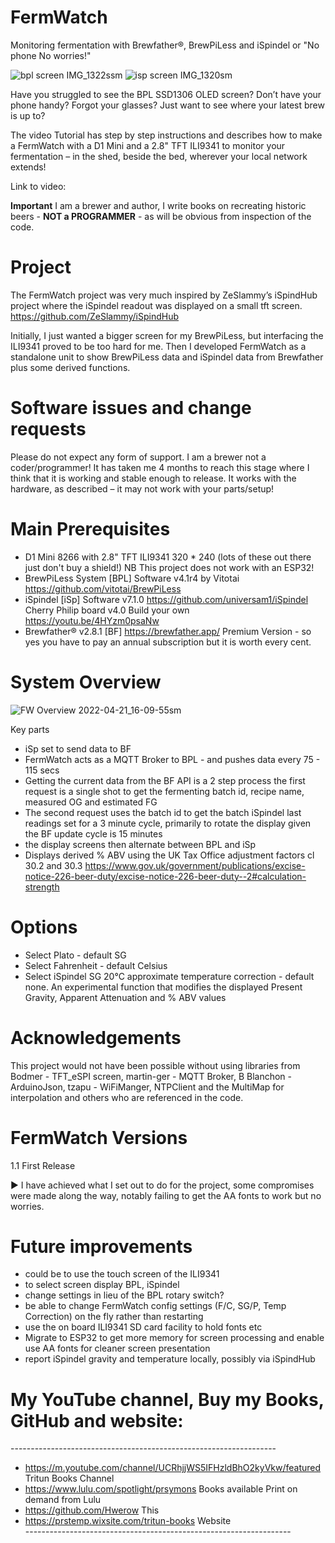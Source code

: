 # FermWatch
Monitoring fermentation with Brewfather®, BrewPiLess and iSpindel or "No phone No worries!"

![bpl screen IMG_1322ssm](https://user-images.githubusercontent.com/38124525/164382814-4af067e7-b47f-446a-a56a-18721918490c.JPG) ![isp screen IMG_1320sm](https://user-images.githubusercontent.com/38124525/164383131-8af7bd72-f092-484e-ae2c-08549dafd988.JPG)

Have you struggled to see the BPL SSD1306 OLED screen?
Don’t have your phone handy?
Forgot your glasses?
Just want to see where your latest brew is up to?

The video Tutorial has step by step instructions and describes how to make a FermWatch with a D1 Mini and a 2.8" TFT ILI9341 to monitor your fermentation – in the shed, beside the bed, wherever your local network extends!

  
Link to video:   

**Important** I am a brewer and author, I write books on recreating historic beers - **NOT a PROGRAMMER** - as will be obvious from inspection of the code.
# Project
The FermWatch project was very much inspired by ZeSlammy’s iSpindHub project where the iSpindel readout was displayed on a small tft screen. https://github.com/ZeSlammy/iSpindHub

Initially, I just wanted a bigger screen for my BrewPiLess, but interfacing the ILI9341 proved to be too hard for me. Then I developed FermWatch as a standalone unit  to show BrewPiLess data and iSpindel data from Brewfather plus some derived functions. 
# Software issues and change requests
Please do not expect any form of support. I am a brewer not a coder/programmer! It has taken me 4 months to reach this stage where I think that it is working and stable enough to release. It works with the hardware, as described – it may not work with your parts/setup! 
# Main Prerequisites
- D1 Mini 8266 with 2.8" TFT ILI9341 320 * 240 (lots of these out there just don't buy a shield!) NB This project does not work with an ESP32!
- BrewPiLess System [BPL] Software v4.1r4 by Vitotai  https://github.com/vitotai/BrewPiLess
- iSpindel [iSp] Software v7.1.0 https://github.com/universam1/iSpindel    Cherry Philip board v4.0 Build your own https://youtu.be/4HYzm0psaNw
- Brewfather® v2.8.1 [BF]  https://brewfather.app/ Premium Version - so yes you have to pay an annual subscription but it is worth every cent.
# System Overview
![FW Overview 2022-04-21_16-09-55sm](https://user-images.githubusercontent.com/38124525/164385886-e3cf825e-5781-480c-b466-e32460241675.png)

Key parts
- iSp set to send data to BF
- FermWatch acts as a MQTT Broker to BPL - and pushes data every 75 - 115 secs
- Getting the current data from the BF API is a 2 step process the first request is a single shot to get the fermenting batch id, recipe name, measured OG and estimated FG
- The second request uses the batch id to get the batch iSpindel last readings  set for a 3 minute cycle, primarily to rotate the display  given the BF update cycle is 15 minutes
- the display screens then alternate between BPL and iSp
- Displays derived % ABV using the UK Tax Office adjustment factors cl 30.2 and 30.3 https://www.gov.uk/government/publications/excise-notice-226-beer-duty/excise-notice-226-beer-duty--2#calculation-strength 
# Options
- Select Plato - default SG
- Select Fahrenheit  - default Celsius
- Select iSpindel SG 20°C approximate temperature correction - default none. 	An experimental function that modifies the displayed Present 	Gravity, Apparent Attenuation and %  	ABV values

# Acknowledgements
This project would not have been possible without using libraries from Bodmer - TFT_eSPI screen, martin-ger - MQTT Broker, B Blanchon - ArduinoJson, tzapu - WiFiManger, NTPClient and the MultiMap for interpolation and others who are referenced in the code.

# FermWatch Versions
1.1 First Release

► I have achieved what I set out to do for the project, some compromises were made along the way, notably failing to get the AA fonts to work but no worries.

# Future improvements 
- could be to use the touch screen of the ILI9341 
 - to select screen display  BPL, iSpindel
 - change settings in lieu of the BPL rotary switch?
 - be able to change FermWatch config settings (F/C, SG/P, Temp Correction) on the fly  rather than restarting 
- use the on board ILI9341 SD card facility to hold fonts etc
- Migrate to ESP32 to get more memory for screen processing and enable use  AA fonts for cleaner screen presentation
- report iSpindel gravity and temperature locally, possibly via iSpindHub

# My YouTube channel, Buy my Books, GitHub and website:  
\------------------------------------------------------------------  
- https://m.youtube.com/channel/UCRhjjWS5IFHzldBhO2kyVkw/featured   Tritun Books Channel
- https://www.lulu.com/spotlight/prsymons  Books available Print on demand from Lulu
- https://github.com/Hwerow  This 
- https://prstemp.wixsite.com/tritun-books   Website  
\------------------------------------------------------------------
